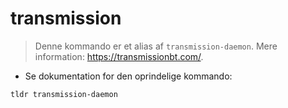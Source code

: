 # transmission

> Denne kommando er et alias af `transmission-daemon`.
> Mere information: <https://transmissionbt.com/>.

- Se dokumentation for den oprindelige kommando:

`tldr transmission-daemon`
